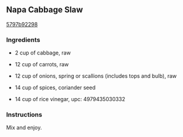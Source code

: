 ## Napa Cabbage Slaw

[5797b92298](http://www.food.com/recipe/napa-cabbage-slaw-506956)

### Ingredients

 - 2 cup of cabbage, raw

 - 12 cup of carrots, raw

 - 12 cup of onions, spring or scallions (includes tops and bulb), raw

 - 14 cup of spices, coriander seed

 - 14 cup of rice vinegar, upc: 4979435030332

### Instructions

Mix and enjoy.